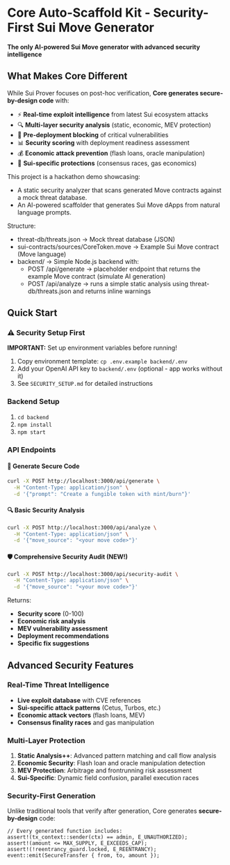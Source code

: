 # Core Auto-Scaffold Kit - Security-First Sui Move Generator

 **The only AI-powered Sui Move generator with advanced security intelligence**

##  **What Makes Core Different**

While Sui Prover focuses on post-hoc verification, **Core generates secure-by-design code** with:

- ⚡ **Real-time exploit intelligence** from latest Sui ecosystem attacks
- 🔍 **Multi-layer security analysis** (static, economic, MEV protection)
- 🚫 **Pre-deployment blocking** of critical vulnerabilities
- 📊 **Security scoring** with deployment readiness assessment
- 💰 **Economic attack prevention** (flash loans, oracle manipulation)
- 🔗 **Sui-specific protections** (consensus races, gas economics)

This project is a hackathon demo showcasing:
- A static security analyzer that scans generated Move contracts against a mock threat database.
- An AI-powered scaffolder that generates Sui Move dApps from natural language prompts.

Structure:
- threat-db/threats.json  -> Mock threat database (JSON)
- sui-contracts/sources/CoreToken.move -> Example Sui Move contract (Move language)
- backend/ -> Simple Node.js backend with:
  - POST /api/generate  -> placeholder endpoint that returns the example Move contract (simulate AI generation)
  - POST /api/analyze   -> runs a simple static analysis using threat-db/threats.json and returns inline warnings

## **Quick Start**

### ⚠️ **Security Setup First**
**IMPORTANT:** Set up environment variables before running!

1. Copy environment template: `cp .env.example backend/.env`
2. Add your OpenAI API key to `backend/.env` (optional - app works without it)
3. See `SECURITY_SETUP.md` for detailed instructions

### Backend Setup
1. `cd backend`
2. `npm install`
3. `npm start`

### API Endpoints

#### 🎨 **Generate Secure Code**
```bash
curl -X POST http://localhost:3000/api/generate \
  -H "Content-Type: application/json" \
  -d '{"prompt": "Create a fungible token with mint/burn"}'
```

#### 🔍 **Basic Security Analysis**
```bash
curl -X POST http://localhost:3000/api/analyze \
  -H "Content-Type: application/json" \
  -d '{"move_source": "<your move code>"}'
```

#### 🛡️ **Comprehensive Security Audit** (NEW!)
```bash
curl -X POST http://localhost:3000/api/security-audit \
  -H "Content-Type: application/json" \
  -d '{"move_source": "<your move code>"}'
```

Returns:
- **Security score** (0-100)
- **Economic risk analysis**
- **MEV vulnerability assessment**
- **Deployment recommendations**
- **Specific fix suggestions**

## **Advanced Security Features**

### **Real-Time Threat Intelligence**
- **Live exploit database** with CVE references
- **Sui-specific attack patterns** (Cetus, Turbos, etc.)
- **Economic attack vectors** (flash loans, MEV)
- **Consensus finality races** and gas manipulation

### **Multi-Layer Protection**
1. **Static Analysis++**: Advanced pattern matching and call flow analysis
2. **Economic Security**: Flash loan and oracle manipulation detection
3. **MEV Protection**: Arbitrage and frontrunning risk assessment
4. **Sui-Specific**: Dynamic field confusion, parallel execution races

### **Security-First Generation**
Unlike traditional tools that verify after generation, Core generates **secure-by-design** code:

```move
// Every generated function includes:
assert!(tx_context::sender(ctx) == admin, E_UNAUTHORIZED);  
assert!(amount <= MAX_SUPPLY, E_EXCEEDS_CAP);              
assert!(!reentrancy_guard.locked, E_REENTRANCY);           
event::emit(SecureTransfer { from, to, amount });          
```


